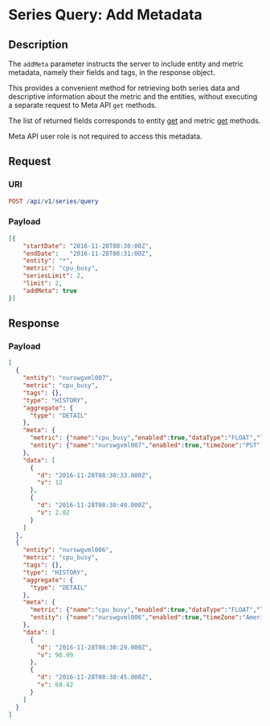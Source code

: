 # Series Query: Add Metadata

## Description

The `addMeta` parameter instructs the server to include entity and metric metadata, namely their fields and tags, in the response object.

This provides a convenient method for retrieving both series data and descriptive information about the metric and the entities, without executing a separate request to Meta API `get` methods.

The list of returned fields corresponds to entity [get](../../../../api/meta/entity/get.md) and metric [get](../../../../api/meta/metric/get.md) methods.

Meta API user role is not required to access this metadata.

## Request

### URI

```elm
POST /api/v1/series/query
```

### Payload

```json
[{
    "startDate": "2016-11-28T08:30:00Z",
    "endDate":   "2016-11-28T08:31:00Z",
    "entity": "*",
    "metric": "cpu_busy",
    "seriesLimit": 2,
    "limit": 2,
    "addMeta": true
}]
```

## Response

### Payload

```json
[
  {
    "entity": "nurswgvml007",
    "metric": "cpu_busy",
    "tags": {},
    "type": "HISTORY",
    "aggregate": {
      "type": "DETAIL"
    },
    "meta": {
      "metric": {"name":"cpu_busy","enabled":true,"dataType":"FLOAT","label":"CPU Busy %","persistent":true,"tags":{"source":"iostat","table":"System"},"timePrecision":"MILLISECONDS","retentionDays":0,"minValue":0.0,"maxValue":100.0,"invalidAction":"TRANSFORM","versioned":false,"interpolate":"LINEAR","timeZone":"US/Eastern"},
      "entity": {"name":"nurswgvml007","enabled":true,"timeZone":"PST","tags":{"alias":"007","app":"ATSD","environment":"prod","ip":"192.0.2.6","loc_area":"dc1","loc_code":"nur,nur","os":"Linux"},"interpolate":"LINEAR","label":"NURswgvml007"}
    },
    "data": [
      {
        "d": "2016-11-28T08:30:33.000Z",
        "v": 12
      },
      {
        "d": "2016-11-28T08:30:49.000Z",
        "v": 2.02
      }
    ]
  },
  {
    "entity": "nurswgvml006",
    "metric": "cpu_busy",
    "tags": {},
    "type": "HISTORY",
    "aggregate": {
      "type": "DETAIL"
    },
    "meta": {
      "metric": {"name":"cpu_busy","enabled":true,"dataType":"FLOAT","label":"CPU Busy %","persistent":true,"tags":{"source":"iostat","table":"System"},"timePrecision":"MILLISECONDS","retentionDays":0,"minValue":0.0,"maxValue":100.0,"invalidAction":"TRANSFORM","versioned":false,"interpolate":"LINEAR","timeZone":"US/Eastern"},
      "entity": {"name":"nurswgvml006","enabled":true,"timeZone":"America/Bahia_Banderas","tags":{"app":"Hadoop/HBASE","environment":"prod","ip":"192.0.2.5","loc_area":"dc1","os":"Linux"},"label":"NURSWGVML006"}
    },
    "data": [
      {
        "d": "2016-11-28T08:30:29.000Z",
        "v": 98.99
      },
      {
        "d": "2016-11-28T08:30:45.000Z",
        "v": 68.42
      }
    ]
  }
]
```
